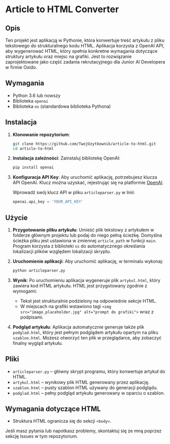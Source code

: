 
# Article to HTML Converter

## Opis

Ten projekt jest aplikacją w Pythonie, która konwertuje treść artykułu z pliku tekstowego do strukturalnego kodu HTML. Aplikacja korzysta z OpenAI API, aby wygenerować HTML, który spełnia konkretne wymagania dotyczące struktury artykułu oraz miejsc na grafiki. Jest to rozwiązanie zaprojektowane jako część zadania rekrutacyjnego dla Junior AI Developera w firmie Oxido.

## Wymagania

- Python 3.6 lub nowszy
- Biblioteka `openai`
- Biblioteka `os` (standardowa biblioteka Pythona)

## Instalacja

1. **Klonowanie repozytorium**:
   ```bash
   git clone https://github.com/TwojUzytkownik/article-to-html.git
   cd article-to-html
   ```

2. **Instalacja zależności**:
   Zainstaluj bibliotekę OpenAI:
   ```bash
   pip install openai
   ```

3. **Konfiguracja API Key**:
   Aby uruchomić aplikację, potrzebujesz klucza API OpenAI. Klucz można uzyskać, rejestrując się na platformie [OpenAI](https://platform.openai.com/).

   Wprowadź swój klucz API w pliku `articleparser.py` w linii:
   ```python
   openai.api_key = 'YOUR_API_KEY'
   ```

## Użycie

1. **Przygotowanie pliku artykułu**:
   Umieść plik tekstowy z artykułem w folderze głównym projektu lub podaj do niego pełną ścieżkę. Domyślna ścieżka pliku jest ustawiona w zmiennej `article_path` w funkcji `main`. Program korzysta z biblioteki `os` do automatycznego określania lokalizacji plików względem lokalizacji skryptu.

2. **Uruchomienie aplikacji**:
   Aby uruchomić aplikację, w terminalu wykonaj:
   ```bash
   python articleparser.py
   ```

3. **Wynik**:
   Po uruchomieniu aplikacja wygeneruje plik `artykul.html`, który zawiera kod HTML artykułu. HTML jest przygotowany zgodnie z wymogami:
   - Tekst jest strukturalnie podzielony na odpowiednie sekcje HTML.
   - W miejscach na grafiki wstawiono tagi `<img src="image_placeholder.jpg" alt="prompt do grafiki">` wraz z podpisami.

4. **Podgląd artykułu**:
   Aplikacja automatycznie generuje także plik `podglad.html`, który jest pełnym podglądem artykułu opartym na pliku `szablon.html`. Możesz otworzyć ten plik w przeglądarce, aby zobaczyć finalny wygląd artykułu.

## Pliki

- `articleparser.py` – główny skrypt programu, który konwertuje artykuł do HTML.
- `artykul.html` – wynikowy plik HTML generowany przez aplikację.
- `szablon.html` – pusty szablon HTML używany do generacji podglądu.
- `podglad.html` – pełny podgląd artykułu generowany w oparciu o szablon.

## Wymagania dotyczące HTML

- Struktura HTML ogranicza się do sekcji `<body>`.

Jeśli masz pytania lub napotkasz problemy, skontaktuj się ze mną poprzez sekcję Issues w tym repozytorium.
